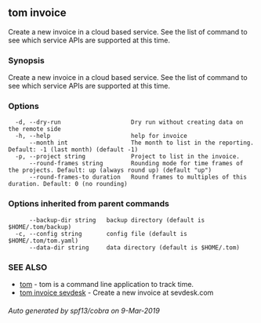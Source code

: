 ## tom invoice

Create a new invoice in a cloud based service. See the list of command to see which service APIs are supported at this time.

### Synopsis

Create a new invoice in a cloud based service. See the list of command to see which service APIs are supported at this time.

### Options

```
  -d, --dry-run                    Dry run without creating data on the remote side
  -h, --help                       help for invoice
      --month int                  The month to list in the reporting. Default: -1 (last month) (default -1)
  -p, --project string             Project to list in the invoice.
      --round-frames string        Rounding mode for time frames of the projects. Default: up (always round up) (default "up")
      --round-frames-to duration   Round frames to multiples of this duration. Default: 0 (no rounding)
```

### Options inherited from parent commands

```
      --backup-dir string   backup directory (default is $HOME/.tom/backup)
  -c, --config string       config file (default is $HOME/.tom/tom.yaml)
      --data-dir string     data directory (default is $HOME/.tom)
```

### SEE ALSO

* [tom](tom.md)	 - tom is a command line application to track time.
* [tom invoice sevdesk](tom_invoice_sevdesk.md)	 - Create a new invoice at sevdesk.com

###### Auto generated by spf13/cobra on 9-Mar-2019

